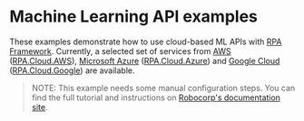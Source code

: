 # Machine Learning API examples

These examples demonstrate how to use cloud-based ML APIs with [RPA Framework](https://robocorp.com/docs/libraries/rpa-framework). Currently, a selected set of services from [AWS](https://aws.amazon.com/) ([RPA.Cloud.AWS](https://robocorp.com/docs/libraries/rpa-framework/rpa-cloud-aws/)), [Microsoft Azure](https://azure.microsoft.com/) ([RPA.Cloud.Azure](https://robocorp.com/docs/libraries/rpa-framework/rpa-cloud-azure/)) and [Google Cloud](https://cloud.google.com/) ([RPA.Cloud.Google](https://robocorp.com/docs/libraries/rpa-framework/rpa-cloud-google/)) are available.

> NOTE: This example needs some manual configuration steps. You can find the full tutorial and instructions on [Robocorp's documentation site](https://robocorp.com/docs/development-guide/ai-machine-learning/cloud-machine-learning-apis).
